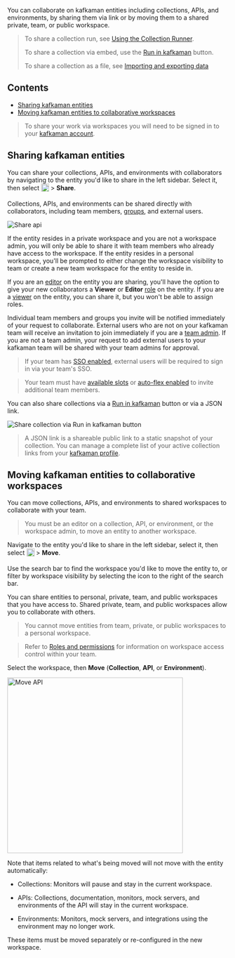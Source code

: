 You can collaborate on kafkaman entities including collections, APIs, and environments, by sharing them via link or by moving them to a shared private, team, or public workspace.

> To share a collection run, see [Using the Collection Runner](/docs/running-collections/intro-to-collection-runs/).
>
> To share a collection via embed, use the [Run in kafkaman](/docs/publishing-your-api/run-in-kafkaman/introduction-run-button/) button.
>
> To share a collection as a file, see [Importing and exporting data](/docs/getting-started/importing-and-exporting-data/)

## Contents

* [Sharing kafkaman entities](#sharing-kafkaman-entities)
* [Moving kafkaman entities to collaborative workspaces](#moving-kafkaman-entities-to-collaborative-workspaces)

> To share your work via workspaces you will need to be signed in to your [kafkaman account](/docs/getting-started/kafkaman-account/).

## Sharing kafkaman entities

You can share your collections, APIs, and environments with collaborators by navigating to the entity you'd like to share in the left sidebar. Select it, then select <img alt="Three dots icon" src="https://assets.postman.com/kafkaman-docs/icon-three-dots-v9.jpg" width="18px" style="vertical-align:middle;margin-bottom:5px"> > **Share**.

Collections, APIs, and environments can be shared directly with collaborators, including team members, [groups](/docs/administration/managing-your-team/user-groups/), and external users.

<img alt="Share api" src="https://assets.postman.com/kafkaman-docs/share-api-9.4.jpg"/>

If the entity resides in a private workspace and you are not a workspace admin, you will only be able to share it with team members who already have access to the workspace. If the entity resides in a personal workspace, you'll be prompted to either change the workspace visibility to team or create a new team workspace for the entity to reside in.

If you are an [editor](/docs/collaborating-in-kafkaman/roles-and-permissions/) on the entity you are sharing, you'll have the option to give your new collaborators a **Viewer** or **Editor** [role](/docs/collaborating-in-kafkaman/roles-and-permissions/) on the entity. If you are a [viewer](/docs/collaborating-in-kafkaman/roles-and-permissions/) on the entity, you can share it, but you won't be able to assign roles.

Individual team members and groups you invite will be notified immediately of your request to collaborate. External users who are not on your kafkaman team will receive an invitation to join immediately if you are a [team admin](/docs/collaborating-in-kafkaman/roles-and-permissions/#team-roles). If you are not a team admin, your request to add external users to your kafkaman team will be shared with your team admins for approval.

> If your team has [SSO enabled](/docs/administration/sso/intro-sso/), external users will be required to sign in via your team's SSO.

<!-- -->

> Your team must have [available slots](/docs/administration/billing/#changing-your-plan) or [auto-flex enabled](/docs/administration/billing/#utilizing-auto-flex) to invite additional team members.

You can also share collections via a [Run in kafkaman](/docs/publishing-your-api/run-in-kafkaman/creating-run-button/) button or via a JSON link.

<img alt="Share collection via Run in kafkaman button" src="https://assets.postman.com/kafkaman-docs/share-collection-ripbutton-9.4.jpg"/>

> A JSON link is a shareable public link to a static snapshot of your collection. You can manage a complete list of your active collection links from your [kafkaman profile](https://go.kafkaman.co/me/collections?view=links).

## Moving kafkaman entities to collaborative workspaces

You can move collections, APIs, and environments to shared workspaces to collaborate with your team.

> You must be an editor on a collection, API, or environment, or the workspace admin, to move an entity to another workspace.

Navigate to the entity you'd like to share in the left sidebar, select it, then select <img alt="Three dots icon" src="https://assets.postman.com/kafkaman-docs/icon-three-dots-v9.jpg" width="18px" style="vertical-align:middle;margin-bottom:5px"> > **Move**.

Use the search bar to find the workspace you'd like to move the entity to, or filter by workspace visibility by selecting the icon to the right of the search bar.

You can share entities to personal, private, team, and public workspaces that you have access to. Shared private, team, and public workspaces allow you to collaborate with others.

> You cannot move entities from team, private, or public workspaces to a personal workspace.

<!-- -->

> Refer to [Roles and permissions](/docs/collaborating-in-kafkaman/roles-and-permissions/) for information on workspace access control within your team.

Select the workspace, then **Move** (**Collection**, **API**, or **Environment**).

<img alt="Move API" src="https://assets.postman.com/kafkaman-docs/move-api-v9.1.jpg" width="400px"/>

Note that items related to what's being moved will not move with the entity automatically:

* Collections: Monitors will pause and stay in the current workspace.

* APIs: Collections, documentation, monitors, mock servers, and environments of the API will stay in the current workspace.

* Environments: Monitors, mock servers, and integrations using the environment may no longer work.

These items must be moved separately or re-configured in the new workspace.
